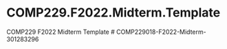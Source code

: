 # COMP229.F2022.Midterm.Template
 COMP229 F2022 Midterm Template
#   C O M P 2 2 9 0 1 8 - F 2 0 2 2 - M i d t e r m - 3 0 1 2 8 3 2 9 6  
 